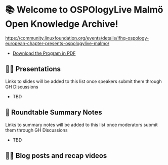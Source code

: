 # 📚 Welcome to OSPOlogyLive Malmö Open Knowledge Archive! 

https://community.linuxfoundation.org/events/details/lfhq-ospology-european-chapter-presents-ospologylive-malmo/

- [Download the Program in PDF]()

## 👩‍🏫 Presentations

Links to slides will be added to this list once speakers submit them through GH Discussions

- TBD

## 📝 Roundtable Summary Notes

Links to summary notes will be added to this list once moderators submit them through GH Discussions

- TBD

## 👩‍🏫 Blog posts and recap videos
